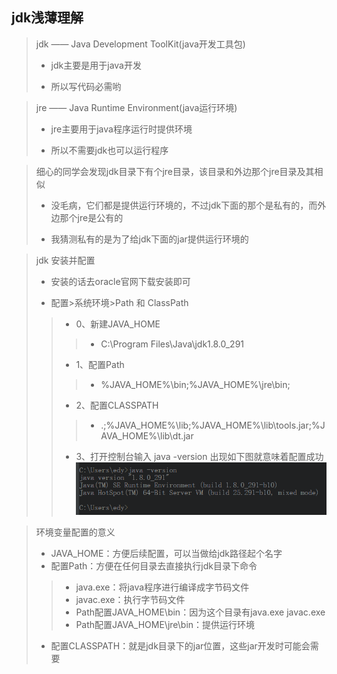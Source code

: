 ## jdk浅薄理解


>jdk —— Java Development ToolKit(java开发工具包)
> + jdk主要是用于java开发
> * 所以写代码必需哟

>jre —— Java Runtime Environment(java运行环境)
> + jre主要用于java程序运行时提供环境
> - 所以不需要jdk也可以运行程序

>细心的同学会发现jdk目录下有个jre目录，该目录和外边那个jre目录及其相似
> + 没毛病，它们都是提供运行环境的，不过jdk下面的那个是私有的，而外边那个jre是公有的
> - 我猜测私有的是为了给jdk下面的jar提供运行环境的

>jdk 安装并配置
> + 安装的话去oracle官网下载安装即可
> - 配置>系统环境>Path 和 ClassPath
>
>> * 0、新建JAVA_HOME
>>> + C:\Program Files\Java\jdk1.8.0_291
>> * 1、配置Path
>>> + %JAVA_HOME%\bin;%JAVA_HOME%\jre\bin;
>> * 2、配置CLASSPATH
>>> + .;%JAVA_HOME%\lib;%JAVA_HOME%\lib\tools.jar;%JAVA_HOME%\lib\dt.jar
>> * 3、打开控制台输入 java -version 出现如下图就意味着配置成功
     ![java_version](../image/java_version.png)

>环境变量配置的意义
> * JAVA_HOME：方便后续配置，可以当做给jdk路径起个名字
> * 配置Path：方便在任何目录去直接执行jdk目录下命令
>> + java.exe：将java程序进行编译成字节码文件
>> + javac.exe：执行字节码文件
>> + Path配置JAVA_HOME\bin：因为这个目录有java.exe javac.exe
>> + Path配置JAVA_HOME\jre\bin：提供运行环境
> * 配置CLASSPATH：就是jdk目录下的jar位置，这些jar开发时可能会需要
